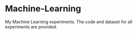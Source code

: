 # Machine-Learning

My Machine Learning experiments. 
The code and dataset for all experiments are provided.
